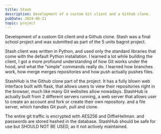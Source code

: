 ```yaml
---
title: Stash
description: Development of a custom Git client and a Github clone.
pubDate: 2024-06-21
topic: project
---
```

Development of a custom Git client and a Github clone.
Stash was a final school project and was submitted as part of the 5 units bagrot project.

Stash client was written in Python, and used only the standard libraries that come with the default Python installation.
I learned a lot while building the client, I got a more profound understanding of how Git works under the hood, and what the “simple” commands really do.
I learned how branches work, how merge merges repositories and how push actually pushes files.

StashHub is the Github clone part of the project.
It has a fully blown web interface built with flask, that allows users to view their repositories right in the browser, much like many Git websites allow nowadays.
StashHub is actually built from 2 different servers running, a web server that allows user to create an account and fork or create their own repository. and a file server, which handles Git push, pull and clone.

The entire git traffic is encrypted with AES256 and DiffieHellman. and passwords are stored hashed in the database.
StashHub should be safe for use but SHOULD NOT BE USED, as it not actively maintained. 